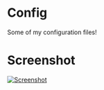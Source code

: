 # Config
Some of my configuration files!

# Screenshot


[![Screenshot](https://lh3.googleusercontent.com/-481DnxNPqFU/WQ4XEJb6t1I/AAAAAAAAM0Q/BuAfTKqVrakGMyOC0BZHDCY2mSjOldIlwCL0B/h1080/2017-05-06.png)](https://lh3.googleusercontent.com/-481DnxNPqFU/WQ4XEJb6t1I/AAAAAAAAM0Q/BuAfTKqVrakGMyOC0BZHDCY2mSjOldIlwCL0B/h1080/2017-05-06.png)

